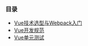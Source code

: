 ### 目录

- [Vue技术选型与Webpack入门](./?page=vue-startup)
- [Vue开发规范](./?page=vue-specification)
- [Vue单元测试](./?page=vue-test)